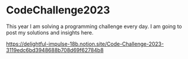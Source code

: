 # CodeChallenge2023
This year I am solving a programming challenge every day. I am going to post my solutions and insights here.

https://delightful-impulse-18b.notion.site/Code-Challenge-2023-3119edc6bd3948688b708d69f62784b8
